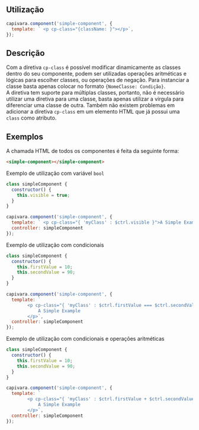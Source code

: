 ## Utilização

```js
capivara.component('simple-component', {
  template: ` <p cp-class="{className: }"></p>`,
});
```

## Descrição

Com a diretiva `cp-class` é possível modificar dinamicamente as classes dentro do seu componente, podem ser utilizadas operações aritméticas e lógicas para escolher classes, ou operações de negação. Para instanciar a classe basta apenas colocar no formato `{NomeClasse: Condição}`.<br>
A diretiva tem suporte para múltiplas classes, portanto, não é necessário utilizar uma diretiva para uma classe, basta apenas utilizar a vírgula para diferenciar uma classe de outra. Também não existem problemas em adicionar a diretiva `cp-class` em um elemento HTML que já possui uma `class` como atributo.

## Exemplos

A chamada HTML de todos os componentes é feita da seguinte forma:

```HTML
<simple-component></simple-component>
```

Exemplo de utilização com variável `bool`

```js
class simpleComponent {
  constructor() {
    this.visible = true;
  }
}

capivara.component('simple-component', {
  template: ` <p cp-class="{ 'myClass' : $ctrl.visible }">A Simple Example</p>`,
  controller: simpleComponent
});
```

Exemplo de utilização com condicionais

```js
class simpleComponent {
  constructor() {
    this.firstValue = 10;
    this.secondValue = 90;
  }
}

capivara.component('simple-component', {
  template: ` 
        <p cp-class="{ 'myClass' : $ctrl.firstValue === $ctrl.secondValue }">
            A Simple Example
        </p>`,
  controller: simpleComponent
});
```

Exemplo de utilização com condicionais e operações aritméticas

```js
class simpleComponent {
  constructor() {
    this.firstValue = 10;
    this.secondValue = 90;
  }
}

capivara.component('simple-component', {
  template: ` 
        <p cp-class="{ 'myClass' : $ctrl.firstValue + $ctrl.secondValue == 100 }">
            A Simple Example
        </p>`,
  controller: simpleComponent
});
```